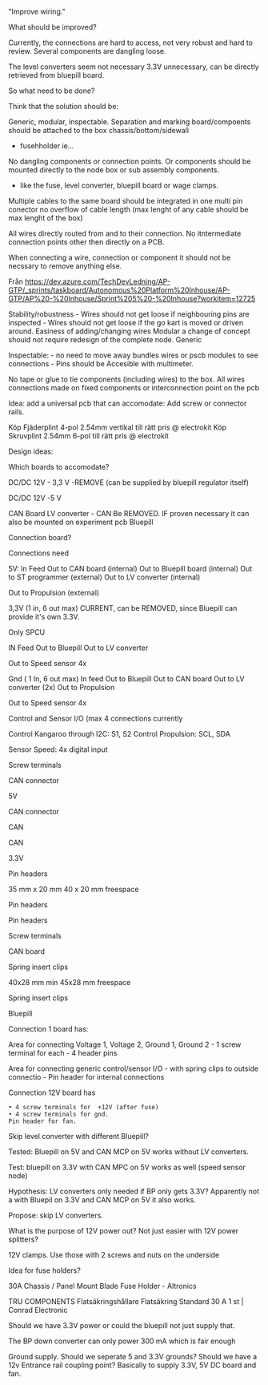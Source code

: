 "Improve wiring."

What should be improved?

Currently, the connections are hard to access, not very robust and hard to review.
Several components are dangling loose.

The level converters seem not necessary
3.3V unnecessary, can be directly retrieved from bluepill board.

So what need to be done?

Think that the solution should be:

Generic, modular, inspectable. Separation and marking
board/compoents should be attached to the box chassis/bottom/sidewall

- fusehholder ie...

No dangling components or connection points. Or components should be mounted directly to the node box or sub assembly components.

- like the fuse, level converter, bluepill board or wage clamps.

Multiple cables to the same board should be integrated in one multi pin conector
no overflow of cable length (max lenght of any cable should be max lenght of the box)

All wires directly routed from and to their connection.
No itntermediate connection points other then directly on a PCB.

When connecting a wire, connection or component it should not be necssary to remove anything else.

Från <https://dev.azure.com/TechDevLedning/AP-GTP/_sprints/taskboard/Autonomous%20Platform%20Inhouse/AP-GTP/AP%20-%20Inhouse/Sprint%205%20-%20Inhouse?workitem=12725>

Stability/robustness
\- Wires should not get loose if neighbouring pins are inspected
\- Wires should not get loose if the go kart is moved or driven around.
Easiness of adding/changing wires
Modular
a change of concept should not require redesign of the complete node.
Generic

Inspectable:
\- no need to move away bundles wires or pscb modules to see connections
\- Pins should be Accesible with multimeter.

No tape or glue to tie  components (including wires) to the box.
All wires connections made on fixed components or interconnection point on the pcb

Idea: add a universal pcb that can accomodate:
Add screw or connector rails.

Köp Fjäderplint 4-pol 2.54mm vertikal till rätt pris @ electrokit
Köp Skruvplint 2.54mm 6-pol till rätt pris @ electrokit

Design ideas:

Which boards to accomodate?

DC/DC 12V - 3,3 V   -REMOVE (can be supplied by bluepill regulator itself)

DC/DC 12V -5 V

CAN Board
LV converter - CAN Be REMOVED. IF proven necessary it can also be mounted on experiment pcb
Bluepill

Connection board?

Connections need

5V:
In  Feed
Out to CAN board      (internal)
Out to Bluepill board (internal)
Out to ST programmer  (external)
Out to LV converter (internal)

Out to Propulsion   (external)

3,3V (1 in, 6 out max)  CURRENT, can be REMOVED, since Bluepill can provide it's own 3.3V.

Only SPCU

IN Feed
Out to Bluepill
Out to LV converter

Out to Speed sensor 4x

Gnd ( 1 In, 6 out max)
In feed
Out to Bluepill
Out to CAN board
Out to LV converter (2x)
Out to Propulsion

Out to Speed sensor  4x

Control and Sensor I/O (max 4 connections currently

Control Kangaroo through  I2C: S1, S2
Control Propulsion: SCL, SDA

Sensor Speed:  4x digital input

Screw terminals

CAN connector

5V

CAN connector

CAN

CAN

3.3V

Pin headers

35 mm x 20 mm
40 x 20 mm freespace

Pin headers

Pin headers

Screw terminals

CAN board

Spring insert clips

40x28 mm min
45x28 mm freespace

Spring insert clips

Bluepill

Connection 1 board has:

Area for connecting  Voltage 1, Voltage 2, Ground 1, Ground 2
\- 1 screw terminal for each
\- 4 header pins

Area for connecting generic control/sensor I/O
\- with spring clips to outside connectio
\- Pin header for internal connections

Connection 12V board has

```
• 4 screw terminals for  +12V (after fuse)
• 4 screw terminals for gnd.
Pin header for fan.
```

Skip level converter with different Bluepill?

Tested: Bluepill on 5V and CAN MCP on 5V works without LV converters.

Test: bluepill on 3.3V with CAN MPC on 5V works as well (speed sensor node)

Hypothesis: LV converters only needed if BP only gets 3.3V?
Apparently not a with Bluepil on 3.3V and CAN MCP on 5V it also works.

Propose: skip LV converters.

What is the purpose of 12V power out? Not just easier with 12V power splitters?

12V clamps. Use those with 2 screws and nuts on the underside

Idea for fuse holders?

30A Chassis / Panel Mount Blade Fuse Holder - Altronics

TRU COMPONENTS Flatsäkringshållare Flatsäkring Standard 30 A 1 st | Conrad Electronic

Should we have 3.3V power or could the bluepill not just supply that.

The BP down converter can only power 300 mA which is fair enough

Ground supply. Should we seperate 5 and 3.3V grounds?
Should we have a 12v Entrance rail coupling point?
Basically to supply 3.3V, 5V DC board and fan.
